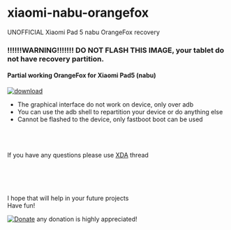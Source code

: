 # xiaomi-nabu-orangefox
UNOFFICIAL Xiaomi Pad 5 nabu OrangeFox recovery

### !!!!!!WARNING!!!!!!! DO NOT FLASH THIS IMAGE, your tablet do not have recovery partition.

#### Partial working OrangeFox for Xiaomi Pad5 (nabu)
[![download](https://img.shields.io/github/downloads/serdeliuk/xiaomi-nabu-orangefox/total)](https://github.com/serdeliuk/xiaomi-nabu-orangefox/releases/download/1/xiaomi-nabu-orangefox.0.0.2.zip)
- The graphical interface do not work on device, only over adb
- You can use the adb shell to repartition your device or do anything else
- Cannot be flashed to the device, only fastboot boot can be used

<br><br><br>
If you have any questions please use [XDA](https://forum.xda-developers.com/t/unofficial-xiaomi-pad-5-nabu-orangefox-twrp-recovery.4452541/) thread
<br>

<br><br><br><br>
I hope that will help in your future projects<br>
Have fun!

[![Donate](https://img.shields.io/badge/Donate-PayPal-green.svg)](https://paypal.me/serdeliuk) any donation is highly appreciated!
